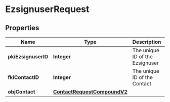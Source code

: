 

# EzsignuserRequest

## Properties

Name | Type | Description | Notes
------------ | ------------- | ------------- | -------------
**pkiEzsignuserID** | **Integer** | The unique ID of the Ezsignuser |  [optional]
**fkiContactID** | **Integer** | The unique ID of the Contact | 
**objContact** | [**ContactRequestCompoundV2**](ContactRequestCompoundV2.md) |  | 




